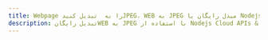 ---title: Webpage را به  تبدیل کنیدJPEG، WEB به JPEG مبدل رایگان یا Nodejs SDKdescription: تبدیل رایگانWEB به JPEG با استفاده از Nodejs Cloud APIs & SDK همچنین اسناد PDF را در Cloud ایجاد، ویرایش و رندر کنید.---